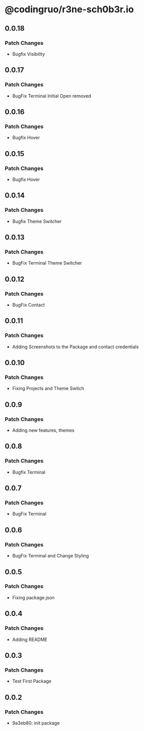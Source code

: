 # @codingruo/r3ne-sch0b3r.io

## 0.0.18

### Patch Changes

- Bugfix Visibility

## 0.0.17

### Patch Changes

- BugFix Terminal Initial Open removed

## 0.0.16

### Patch Changes

- Bugfix Hover

## 0.0.15

### Patch Changes

- Bugfix Hover

## 0.0.14

### Patch Changes

- Bugfix Theme Switcher

## 0.0.13

### Patch Changes

- BugFix Terminal Theme Switcher

## 0.0.12

### Patch Changes

- BugFix Contact

## 0.0.11

### Patch Changes

- Adding Screenshots to the Package and contact credentials

## 0.0.10

### Patch Changes

- Fixing Projects and Theme Switch

## 0.0.9

### Patch Changes

- Adding new features, themes

## 0.0.8

### Patch Changes

- Bugfix Terminal

## 0.0.7

### Patch Changes

- BugFix Terminal

## 0.0.6

### Patch Changes

- BugFix Terminal and Change Styling

## 0.0.5

### Patch Changes

- Fixing package.json

## 0.0.4

### Patch Changes

- Adding README

## 0.0.3

### Patch Changes

- Test First Package

## 0.0.2

### Patch Changes

- 9a3eb80: init package

